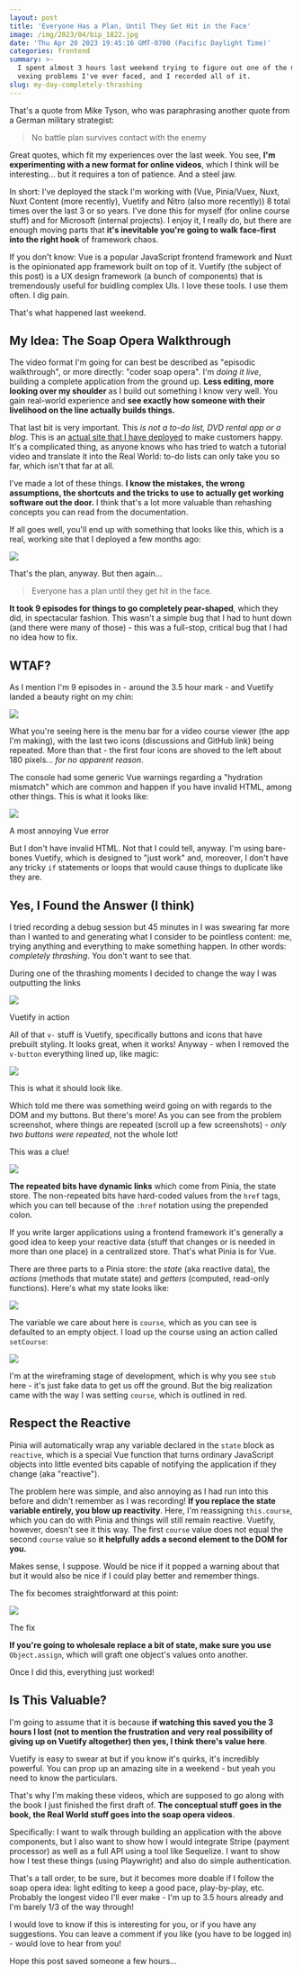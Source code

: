 ```yaml
---
layout: post
title: 'Everyone Has a Plan, Until They Get Hit in the Face'
image: /img/2023/04/bip_1822.jpg
date: 'Thu Apr 20 2023 19:45:16 GMT-0700 (Pacific Daylight Time)'
categories: frontend
summary: >-
  I spent almost 3 hours last weekend trying to figure out one of the most
  vexing problems I've ever faced, and I recorded all of it.
slug: my-day-completely-thrashing
---
```


That's a quote from Mike Tyson, who was paraphrasing another quote from a German military strategist:

> No battle plan survives contact with the enemy

Great quotes, which fit my experiences over the last week. You see, **I'm experimenting with a new format for online videos**, which I think will be interesting... but it requires a ton of patience. And a steel jaw.

In short: I've deployed the stack I'm working with (Vue, Pinia/Vuex, Nuxt, Nuxt Content (more recently), Vuetify and Nitro (also more recently)) 8 total times over the last 3 or so years. I've done this for myself (for online course stuff) and for Microsoft (internal projects). I enjoy it, I really do, but there are enough moving parts that **it's inevitable you're going to walk face-first into the right hook** of framework chaos.

If you don't know: Vue is a popular JavaScript frontend framework and Nuxt is the opinionated app framework built on top of it. Vuetify (the subject of this post) is a UX design framework (a bunch of components) that is tremendously useful for buidling complex UIs. I love these tools. I use them often. I dig pain.

That's what happened last weekend.

## My Idea: The Soap Opera Walkthrough

The video format I'm going for can best be described as "episodic walkthrough", or more directly: "coder soap opera". I'm _doing it live_, building a complete application from the ground up. **Less editing, more looking over my shoulder** as I build out something I know very well. You gain real-world experience and **see exactly how someone with their livelihood on the line actually builds things.**

That last bit is very important. This _is not a to-do list, DVD rental app or a blog_. This is an [actual site that I have deployed](https://vue.bigmachine.io) to make customers happy. It's a complicated thing, as anyone knows who has tried to watch a tutorial video and translate it into the Real World: to-do lists can only take you so far, which isn't that far at all.

I've made a lot of these things. **I know the mistakes, the wrong assumptions, the shortcuts and the tricks to use to actually get working software out the door.** I think that's a lot more valuable than rehashing concepts you can read from the documentation.

If all goes well, you'll end up with something that looks like this, which is a real, working site that I deployed a few months ago:

![](https://blog.bigmachine.io/img/2023/04/bip_1798.jpg)

That's the plan, anyway. But then again...

> Everyone has a plan until they get hit in the face.

**It took 9 episodes for things to go completely pear-shaped**, which they did, in spectacular fashion. This wasn't a simple bug that I had to hunt down (and there were many of those) - this was a full-stop, critical bug that I had no idea how to fix.

## WTAF?

As I mention I'm 9 episodes in - around the 3.5 hour mark - and Vuetify landed a beauty right on my chin:

![](https://blog.bigmachine.io/img/2023/04/bip_1813-1.jpg)

What you're seeing here is the menu bar for a video course viewer (the app I'm making), with the last two icons (discussions and GitHub link) being repeated. More than that - the first four icons are shoved to the left about 180 pixels... _for no apparent reason_.

The console had some generic Vue warnings regarding a "hydration mismatch" which are common and happen if you have invalid HTML, among other things. This is what it looks like:

![](https://blog.bigmachine.io/img/2023/04/bip_1762.jpg)

A most annoying Vue error

But I don't have invalid HTML. Not that I could tell, anyway. I'm using bare-bones Vuetify, which is designed to "just work" and, moreover, I don't have any tricky `if` statements or loops that would cause things to duplicate like they are.

## Yes, I Found the Answer (I think)

I tried recording a debug session but 45 minutes in I was swearing far more than I wanted to and generating what I consider to be pointless content: me, trying anything and everything to make something happen. In other words: _completely thrashing_. You don't want to see that.

During one of the thrashing moments I decided to change the way I was outputting the links

![](https://blog.bigmachine.io/img/2023/04/image.png)

Vuetify in action

All of that `v-` stuff is Vuetify, specifically buttons and icons that have prebuilt styling. It looks great, when it works! Anyway - when I removed the `v-button` everything lined up, like magic:

![](https://blog.bigmachine.io/img/2023/04/image-1.png)

This is what it should look like.

Which told me there was something weird going on with regards to the DOM and my buttons. But there's more! As you can see from the problem screenshot, where things are repeated (scroll up a few screenshots) - _only two buttons were repeated_, not the whole lot!

This was a clue!

![](https://blog.bigmachine.io/img/2023/04/image-2.png)

**The repeated bits have dynamic links** which come from Pinia, the state store. The non-repeated bits have hard-coded values from the `href` tags, which you can tell because of the `:href` notation using the prepended colon.

If you write larger applications using a frontend framework it's generally a good idea to keep your reactive data (stuff that changes or is needed in more than one place) in a centralized store. That's what Pinia is for Vue.

There are three parts to a Pinia store: the _state_ (aka reactive data), the _actions_ (methods that mutate state) and _getters_ (computed, read-only functions). Here's what my state looks like:

![](https://blog.bigmachine.io/img/2023/04/image-3.png)

The variable we care about here is `course`, which as you can see is defaulted to an empty object. I load up the course using an action called `setCourse`:

![](https://blog.bigmachine.io/img/2023/04/image-4.png)

I'm at the wireframing stage of development, which is why you see `stub` here - it's just fake data to get us off the ground. But the big realization came with the way I was setting `course`, which is outlined in red.

## Respect the Reactive

Pinia will automatically wrap any variable declared in the `state` block as `reactive`, which is a special Vue function that turns ordinary JavaScript objects into little evented bits capable of notifying the application if they change (aka "reactive"). 

The problem here was simple, and also annoying as I had run into this before and didn't remember as I was recording! **If you replace the state variable entirely, you blow up reactivity**. Here, I'm reassigning `this.course`, which you can do with Pinia and things will still remain reactive. Vuetify, however, doesn't see it this way. The first `course` value does not equal the second `course` value so **it helpfully adds a second element to the DOM for you.**

Makes sense, I suppose. Would be nice if it popped a warning about that but it would also be nice if I could play better and remember things.

The fix becomes straightforward at this point:

![](https://blog.bigmachine.io/img/2023/04/image-5.png)

The fix

**If you're going to wholesale replace a bit of state, make sure you use** `Object.assign`, which will graft one object's values onto another.

Once I did this, everything just worked!

## Is This Valuable?

I'm going to assume that it is because **if watching this saved you the 3 hours I lost (not to mention the frustration and very real possibility of giving up on Vuetify altogether) then yes, I think there's value here**.

Vuetify is easy to swear at but if you know it's quirks, it's incredibly powerful. You can prop up an amazing site in a weekend - but yeah you need to know the particulars.

That's why I'm making these videos, which are supposed to go along with the book I just finished the first draft of. **The conceptual stuff goes in the book, the Real World stuff goes into the soap opera videos**.

Specifically: I want to walk through building an application with the above components, but I also want to show how I would integrate Stripe (payment processor) as well as a full API using a tool like Sequelize. I want to show how I test these things (using Playwright) and also do simple authentication.

That's a tall order, to be sure, but it becomes more doable if I follow the soap opera idea: light editing to keep a good pace, play-by-play, etc. Probably the longest video I'll ever make - I'm up to 3.5 hours already and I'm barely 1/3 of the way through!

I would love to know if this is interesting for you, or if you have any suggestions. You can leave a comment if you like (you have to be logged in) - would love to hear from you!

Hope this post saved someone a few hours...
